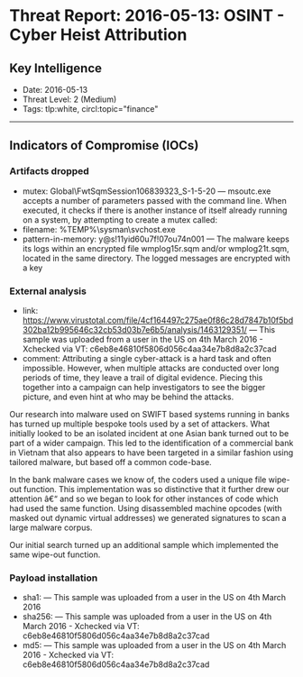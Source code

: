 # Threat Report: 2016-05-13: OSINT - Cyber Heist Attribution


## Key Intelligence
* Date: 2016-05-13
* Threat Level: 2 (Medium)
* Tags: tlp:white, circl:topic="finance"

---

## Indicators of Compromise (IOCs)
### Artifacts dropped
* mutex: Global\FwtSqmSession106839323_S-1-5-20 — msoutc.exe accepts a number of parameters passed with the command line. When executed, it checks if there is another instance of itself already running on a system, by attempting to create a mutex called:
* filename: %TEMP%\sysman\svchost.exe
* pattern-in-memory: y@s!11yid60u7f!07ou74n001 — The malware keeps its logs within an encrypted file wmplog15r.sqm and/or wmplog21t.sqm, located in the same directory. The logged messages are encrypted with a key

### External analysis
* link: https://www.virustotal.com/file/4cf164497c275ae0f86c28d7847b10f5bd302ba12b995646c32cb53d03b7e6b5/analysis/1463129351/ — This sample was uploaded from a user in the US on 4th March 2016 - Xchecked via VT: c6eb8e46810f5806d056c4aa34e7b8d8a2c37cad
* comment: Attributing a single cyber-attack is a hard task and often impossible. However, when multiple attacks are conducted over long periods of time, they leave a trail of digital evidence. Piecing this together into a campaign can help investigators to see the bigger picture, and even hint at who may be behind the attacks.

Our research into malware used on SWIFT based systems running in banks has turned up multiple bespoke tools used by a set of attackers. What initially looked to be an isolated incident at one Asian bank turned out to be part of a wider campaign. This led to the identification of a commercial bank in Vietnam that also appears to have been targeted in a similar fashion using tailored malware, but based off a common code-base.

In the bank malware cases we know of, the coders used a unique file wipe-out function. This implementation was so distinctive that it further drew our attention â€“ and so we began to look for other instances of code which had used the same function. Using disassembled machine opcodes (with masked out dynamic virtual addresses) we generated signatures to scan a large malware corpus.

Our initial search turned up an additional sample which implemented the same wipe-out function.

### Payload installation
* sha1: <sha1> — This sample was uploaded from a user in the US on 4th March 2016
* sha256: <sha256> — This sample was uploaded from a user in the US on 4th March 2016 - Xchecked via VT: c6eb8e46810f5806d056c4aa34e7b8d8a2c37cad
* md5: <md5> — This sample was uploaded from a user in the US on 4th March 2016 - Xchecked via VT: c6eb8e46810f5806d056c4aa34e7b8d8a2c37cad
